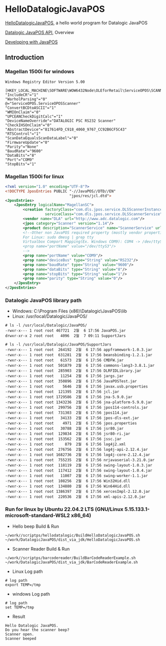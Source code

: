 # HelloDatalogicJavaPOS

[HelloDatalogicJavaPOS](https://datalogic.github.io/javapos/develop/hellodatalogicjavapos), a hello world program for Datalogic JavaPOS

[Datalogic JavaPOS API](https://datalogic.github.io/javapos/overview), Overview

[Developing with JavaPOS](https://datalogic.github.io/javapos/develop/overview)

## Introduction
### Magellan 1500i for windows
```text
Windows Registry Editor Version 5.00

[HKEY_LOCAL_MACHINE\SOFTWARE\WOW6432Node\OLEforRetail\ServiceOPOS\SCANNER\MagellanSC]
"IncludeCR"="1"
"WarholParsing"="0"
@="ServiceOPOS.ServiceOPOSScanner"
"ConvertBCDtoASCII"="1"
"WMIOnClaim"="0"
"UPCEANCheckDigitCalc"="1"
"DeviceNameOverride"="DATALOGIC PSC RS232 Scanner"
"CheckIHSOnClaim"="0"
"AbstractDevice"="817614FD_C918_4060_9767_CC92B6CF5C43"
"RTSControl"="1"
"ScanDataEqualsScanDataLabel"="0"
"FirmwareUpdate"="0"
"Parity"="None"
"BaudRate"="9600"
"DataBits"="8"
"Port"="COM9"
"StopBits"="1"
```
### Magellan 1500i for linux
```xml
<?xml version="1.0" encoding="UTF-8"?>
<!DOCTYPE JposEntries PUBLIC "-//JavaPOS//DTD//EN"
                             "jpos/res/jcl.dtd">
<JposEntries>
    <JposEntry logicalName="MagellanSC">
        <creation factoryClass="com.dls.jpos.service.DLSScannerInstanceFactory"
                  serviceClass="com.dls.jpos.service.DLSScannerService"/>
        <vendor name="DLA" url="http://www.adc.datalogic.com"/>
        <jpos category="Scanner" version="1.14"/>
        <product description="ScannerService" name="ScannerService" url="http://www.adc.datalogic.com"/>
        <!--Other non JavaPOS required property (mostly vendor properties and bus specific properties i.e. RS232 )
        For Linux: sudo dmesg | grep tty
        Virtualbox Comport Mapping(Ex. Windows COM9): COM4 -> /dev/ttyS3
        <prop name="portName" value="/dev/ttyS3"/>
        -->
        <prop name="portName" value="COM9"/>
        <prop name="deviceBus" type="String" value="RS232"/>
        <prop name="baudRate" type="String" value="9600"/>
        <prop name="dataBits" type="String" value="8"/>
        <prop name="stopBits" type="String" value="1"/>
        <prop name="parity" type="String" value="0"/>
    </JposEntry>
</JposEntries>
```
### Datalogic JavaPOS library path
* Windows: C:\Program Files (x86)\Datalogic\JavaPOS\lib
* Linux: /usr/local/Datalogic/JavaPOS/
```text
# ls -l /usr/local/Datalogic/JavaPOS/
-rwxr-x--- 1 root root 467721  2월  6 17:56 JavaPOS.jar
drwxr-xr-x 2 root root   4096  2월  7 09:11 SupportJars

# ls -l /usr/local/Datalogic/JavaPOS/SupportJars
-rwxr-x--- 1 root root  264192  2월  6 17:56 appframework-1.0.3.jar
-rwxr-x--- 1 root root  631281  2월  6 17:56 beansbinding-1.2.1.jar
-rwxr-x--- 1 root root   61573  2월  6 17:56 CMDFW.jar
-rwxr-x--- 1 root root  501879  2월  6 17:56 commons-lang3-3.8.1.jar
-rwxr-x--- 1 root root  285903  2월  6 17:56 DLRFIDLibrary.jar
-rwxr-x--- 1 root root   11254  2월  6 17:56 jargs.jar
-rwxr-x--- 1 root root  350896  2월  6 17:56 JavaPOSTest.jar
-rwxr-x--- 1 root root    5646  2월  6 17:56 javax.usb.properties
-rwxr-x--- 1 root root  121395  2월  6 17:56 jcl.jar
-rwxr-x--- 1 root root 1729586  2월  6 17:56 jna-5.9.0.jar
-rwxr-x--- 1 root root 1343236  2월  6 17:56 jna-platform-5.9.0.jar
-rwxr-x--- 1 root root  299756  2월  6 17:56 jpos114-controls.jar
-rwxr-x--- 1 root root  731303  2월  6 17:56 jpos114.jar
-rwxr-x--- 1 root root   34133  2월  6 17:56 jpos-dls-ext.jar
-rwxr-x--- 1 root root    4971  2월  6 17:56 jpos.properties
-rwxr-x--- 1 root root   30788  2월  6 17:56 jsr80.jar
-rwxr-x--- 1 root root  129834  2월  6 17:56 jsr80-ri.jar
-rwxr-x--- 1 root root  153562  2월  6 17:56 jssc.jar
-rwxr-x--- 1 root root     879  2월  6 17:56 log4j2.xml
-rwxr-x--- 1 root root  276756  2월  6 17:56 log4j-api-2.12.4.jar
-rwxr-x--- 1 root root 1682736  2월  6 17:56 log4j-core-2.12.4.jar
-rwxr-x--- 1 root root  755235  2월  6 17:56 nrjavaserial-3.21.0.jar
-rwxr-x--- 1 root root  118119  2월  6 17:56 swing-layout-1.0.3.jar
-rwxr-x--- 1 root root  117412  2월  6 17:56 swing-layout-1.0.4.jar
-rwxr-x--- 1 root root   11007  2월  6 17:56 swing-worker-1.1.jar
-rwxr-x--- 1 root root  108256  2월  6 17:56 Win32Hid.dll
-rwxr-x--- 1 root root  134880  2월  6 17:56 Win64Hid.dll
-rwxr-x--- 1 root root 1386397  2월  6 17:56 xercesImpl-2.12.0.jar
-rwxr-x--- 1 root root  220536  2월  6 17:56 xml-apis-2.12.0.jar
```

### Run for linux by Ubuntu 22.04.2 LTS (GNU/Linux 5.15.133.1-microsoft-standard-WSL2 x86_64)
* Hello beep Build & Run
```shell    
~/work//scriptps/hellodatalogic/BuildHelloDatalogicJavaPOS.sh
~/work/DatalogicJavaPOS/dist_via_jdk/HelloDatalogicJavaPOS.sh
```
* Scanner Reader Build & Run
```shell    
~/work//scriptps/barcodereader/BuildBarCodeReaderExample.sh
~/work/DatalogicJavaPOS/dist_via_jdk/BarCodeReaderExample.sh
```
* Linux Log path
```text
# log path
export TEMP=/tmp
```
* windows Log path
```text
# log path
set TEMP=/tmp
```

* Result
```text
Hello Datalogic JavaPOS.
Do you hear the scanner beep?
Scanner open.
Scanner beeped
```